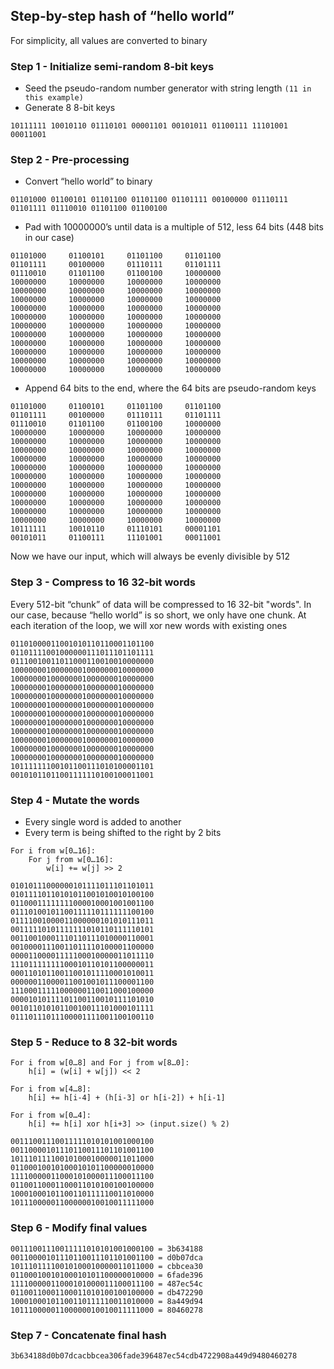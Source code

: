 ## Step-by-step hash of “hello world”

For simplicity, all values are converted to binary

### Step 1 - Initialize semi-random 8-bit keys

- Seed the pseudo-random number generator with string length `(11 in this example)`
- Generate 8 8-bit keys

```
10111111 10010110 01110101 00001101 00101011 01100111 11101001 00011001
```

### Step 2 - Pre-processing

- Convert “hello world” to binary

```
01101000 01100101 01101100 01101100 01101111 00100000 01110111 01101111 01110010 01101100 01100100 
```

- Pad with 10000000’s until data is a multiple of 512, less 64 bits (448 bits in our case)

```
01101000     01100101     01101100     01101100
01101111     00100000     01110111     01101111
01110010     01101100     01100100     10000000
10000000     10000000     10000000     10000000
10000000     10000000     10000000     10000000
10000000     10000000     10000000     10000000
10000000     10000000     10000000     10000000
10000000     10000000     10000000     10000000
10000000     10000000     10000000     10000000
10000000     10000000     10000000     10000000
10000000     10000000     10000000     10000000
10000000     10000000     10000000     10000000
10000000     10000000     10000000     10000000
10000000     10000000     10000000     10000000
```

- Append 64 bits to the end, where the 64 bits are pseudo-random keys

```
01101000     01100101     01101100     01101100
01101111     00100000     01110111     01101111
01110010     01101100     01100100     10000000
10000000     10000000     10000000     10000000
10000000     10000000     10000000     10000000
10000000     10000000     10000000     10000000
10000000     10000000     10000000     10000000
10000000     10000000     10000000     10000000
10000000     10000000     10000000     10000000
10000000     10000000     10000000     10000000
10000000     10000000     10000000     10000000
10000000     10000000     10000000     10000000
10000000     10000000     10000000     10000000
10000000     10000000     10000000     10000000
10111111     10010110     01110101     00001101
00101011     01100111     11101001     00011001
```

Now we have our input, which will always be evenly divisible by 512

### Step 3 - Compress to 16 32-bit words

Every 512-bit “chunk” of data will be compressed to 16 32-bit "words". In our case, because “hello world” is
so short, we only have one chunk. At each iteration of the loop, we will xor new words with existing ones

```
01101000011001010110110001101100
01101111001000000111011101101111
01110010011011000110010010000000
10000000100000001000000010000000
10000000100000001000000010000000
10000000100000001000000010000000
10000000100000001000000010000000
10000000100000001000000010000000
10000000100000001000000010000000
10000000100000001000000010000000
10000000100000001000000010000000
10000000100000001000000010000000
10000000100000001000000010000000
10000000100000001000000010000000
10111111100101100111010100001101
00101011011001111110100100011001
```

### Step 4 - Mutate the words

- Every single word is added to another
- Every term is being shifted to the right by 2 bits

```
For i from w[0…16]:
    For j from w[0…16]:
        w[i] += w[j] >> 2
```

```
01010111000000101111011101101011
01011110110101011001010010100100
01100011111111000010001001001100
01110100101100111110111111100100
01111001000011000000101010111011
00111110101111111010110111110101
00110010001110110111010000110001
00100001110011011110100001100000
00001100001111100010000011011110
11101111111100010110101100000011
00011010110011001011110001010011
00000011000011001001011100001100
11100011111000000110011000100000
00001010111101100110010111101010
00101101010110010011101000101111
01110111011100001111001100100110
```

### Step 5 - Reduce to 8 32-bit words
```
For i from w[0…8] and For j from w[8…0]:
    h[i] = (w[i] + w[j]) << 2
```
```       
For i from w[4…8]:
    h[i] += h[i-4] + (h[i-3] or h[i-2]) + h[i-1]
``` 
```
For i from w[0…4]:
    h[i] += h[i] xor h[i+3] >> (input.size() % 2) 
```
```
00111001110011111010101001000100
00110000101110110011101101001100
10111011110010100010000011011000
01100010010100010101100000010000
11110000011000101000011100011100
01100110001100011010100100100000
10001000101100110111110011010000
10111000001100000010010011111000
```

### Step 6 - Modify final values
```
00111001110011111010101001000100 = 3b634188
00110000101110110011101101001100 = d0b07dca
10111011110010100010000011011000 = cbbcea30
01100010010100010101100000010000 = 6fade396
11110000011000101000011100011100 = 487ec54c
01100110001100011010100100100000 = db472290
10001000101100110111110011010000 = 8a449d94
10111000001100000010010011111000 = 80460278
```

### Step 7 - Concatenate final hash

```
3b634188d0b07dcacbbcea306fade396487ec54cdb4722908a449d9480460278
```